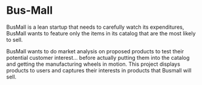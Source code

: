 # Bus-Mall

BusMall is a lean startup that needs to carefully watch its expenditures, BusMall wants to feature only the items in its catalog that are the most likely to sell.

BusMall wants to do market analysis on proposed products to test their potential customer interest… before actually putting them into the catalog and getting the manufacturing wheels in motion. This project displays products to users and captures their interests in products that Busmall will sell.
